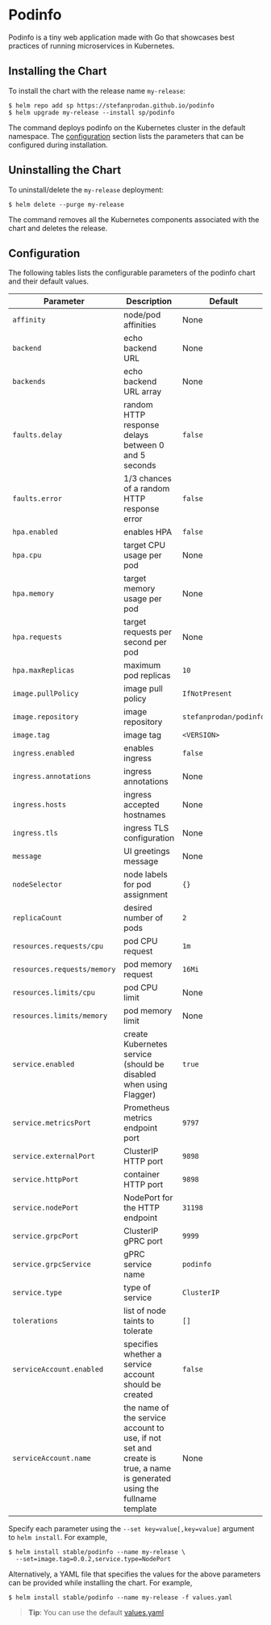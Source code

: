 # Podinfo

Podinfo is a tiny web application made with Go 
that showcases best practices of running microservices in Kubernetes.

## Installing the Chart

To install the chart with the release name `my-release`:

```console
$ helm repo add sp https://stefanprodan.github.io/podinfo
$ helm upgrade my-release --install sp/podinfo 
```

The command deploys podinfo on the Kubernetes cluster in the default namespace.
The [configuration](#configuration) section lists the parameters that can be configured during installation.

## Uninstalling the Chart

To uninstall/delete the `my-release` deployment:

```console
$ helm delete --purge my-release
```

The command removes all the Kubernetes components associated with the chart and deletes the release.

## Configuration

The following tables lists the configurable parameters of the podinfo chart and their default values.

Parameter | Description | Default
--- | --- | ---
`affinity` | node/pod affinities | None
`backend` | echo backend URL | None
`backends` | echo backend URL array | None
`faults.delay` | random HTTP response delays between 0 and 5 seconds | `false`
`faults.error` | 1/3 chances of a random HTTP response error | `false`
`hpa.enabled` | enables HPA | `false`
`hpa.cpu` | target CPU usage per pod | None
`hpa.memory` | target memory usage per pod | None
`hpa.requests` | target requests per second per pod | None
`hpa.maxReplicas` | maximum pod replicas | `10`
`image.pullPolicy` | image pull policy | `IfNotPresent`
`image.repository` | image repository | `stefanprodan/podinfo`
`image.tag` | image tag | `<VERSION>`
`ingress.enabled` | enables ingress | `false`
`ingress.annotations` | ingress annotations | None
`ingress.hosts` | ingress accepted hostnames | None
`ingress.tls` | ingress TLS configuration | None
`message` | UI greetings message | None
`nodeSelector` | node labels for pod assignment | `{}`
`replicaCount` | desired number of pods | `2`
`resources.requests/cpu` | pod CPU request | `1m`
`resources.requests/memory` | pod memory request | `16Mi`
`resources.limits/cpu` | pod CPU limit | None
`resources.limits/memory` | pod memory limit | None
`service.enabled` | create Kubernetes service (should be disabled when using Flagger) | `true`
`service.metricsPort` | Prometheus metrics endpoint port | `9797`
`service.externalPort` | ClusterIP HTTP port | `9898`
`service.httpPort` | container HTTP port | `9898`
`service.nodePort` | NodePort for the HTTP endpoint | `31198`
`service.grpcPort` | ClusterIP gPRC port | `9999`
`service.grpcService` | gPRC service name | `podinfo`
`service.type` | type of service | `ClusterIP`
`tolerations` | list of node taints to tolerate | `[]`
`serviceAccount.enabled` | specifies whether a service account should be created | `false`
`serviceAccount.name` | the name of the service account to use, if not set and create is true, a name is generated using the fullname template | None

Specify each parameter using the `--set key=value[,key=value]` argument to `helm install`. For example,

```console
$ helm install stable/podinfo --name my-release \
  --set=image.tag=0.0.2,service.type=NodePort
```

Alternatively, a YAML file that specifies the values for the above parameters can be provided while installing the chart. For example,

```console
$ helm install stable/podinfo --name my-release -f values.yaml
```

> **Tip**: You can use the default [values.yaml](values.yaml)
```

